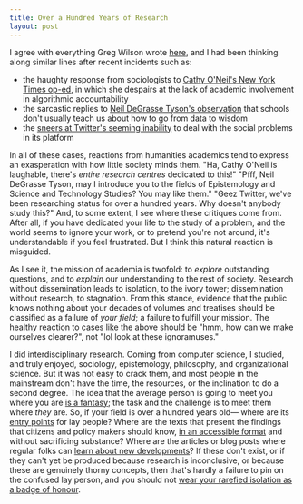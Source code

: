 ```yaml
---
title: Over a Hundred Years of Research
layout: post
---
```


I agree with everything Greg Wilson wrote [here](http://third-bit.com/2017/11/17/freakonomics-but-for-good.html),
and I had been thinking along similar lines after recent incidents such as:

* the haughty response from sociologists to [Cathy O'Neil's New York Times op-ed](https://www.nytimes.com/2017/11/14/opinion/academia-tech-algorithms.html),
  in which she despairs at the lack of academic involvement in algorithmic accountability
* the sarcastic replies to [Neil DeGrasse Tyson's observation](https://twitter.com/neiltyson/status/904861739329708034?lang=en) that schools don't usually teach us about
  how to go from data to wisdom
* the [sneers at Twitter's seeming inability](https://twitter.com/zeynep/status/931002770785783808) to deal with the social problems in its platform

In all of these cases,
reactions from humanities academics tend to express an exasperation with how little society minds them.
"Ha, Cathy O'Neil is laughable, there's _entire research centres_ dedicated to this!"
"Pfff, Neil DeGrasse Tyson, may I introduce you to the fields of Epistemology and Science and Technology Studies?
You may like them."
"Geez Twitter, we've been researching status for over a hundred years. Why doesn't anybody study this?"
And, to some extent, I see where these critiques come from.
After all, if you have dedicated your life to the study of a problem,
and the world seems to ignore your work,
or to pretend you're not around,
it's understandable if you feel frustrated.
But I think this natural reaction is misguided.

As I see it, the mission of academia is twofold:
to _explore_ outstanding questions,
and to _explain_ our understanding to the rest of society.
Research without dissemination leads to isolation, to the ivory tower;
dissemination without research, to stagnation.
From this stance,
evidence that the public knows nothing about your decades of volumes and treatises
should be classified as a failure of _your field_;
a failure to fulfill your mission.
The healthy reaction to cases like the above should be
"hmm, how can we make ourselves clearer?",
not "lol look at these ignoramuses."

I did interdisciplinary research.
Coming from computer science,
I studied, and truly enjoyed, sociology, epistemology, philosophy, and organizational science.
But it was not easy to crack them,
and most people in the mainstream don't have the time, the resources, or the inclination to do a second degree.
The idea that the average person is going to meet you where you are [is a fantasy](https://www.youtube.com/watch?v=lpzVc7s-_e8);
the task and the challenge is to meet them where _they_ are.
So, if your field is over a hundred years old—
where are its [entry points](https://en.wikipedia.org/wiki/Physics_for_Future_Presidents) for lay people?
Where are the texts that present the findings that citizens and policy makers should know,
[in an accessible format](https://skepticalscience.com/docs/Debunking_Handbook.pdf) and without sacrificing substance?
Where are the articles or blog posts where regular folks can [learn about new developments](https://arstechnica.com/science/)?
If these don't exist,
or if they can't yet be produced because research is inconclusive,
or because these are genuinely thorny concepts,
then that's hardly a failure to pin on the confused lay person,
and you should not [wear your rarefied isolation as a badge of honour](https://jeffreymoro.com/2017/11/14/the-price-of-admission/).
